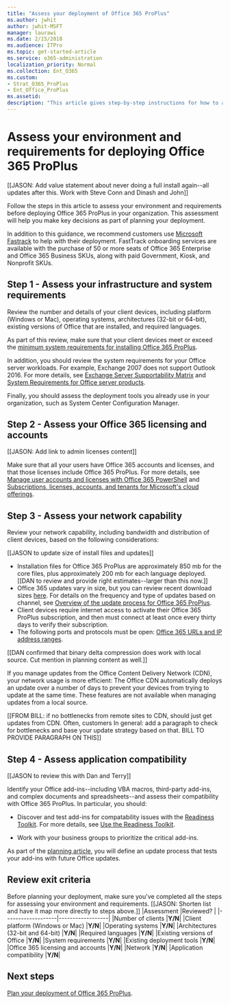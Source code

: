 ```yaml
---
title: "Assess your deployment of Office 365 ProPlus"
ms.author: jwhit
author: jwhit-MSFT
manager: laurawi
ms.date: 2/15/2018
ms.audience: ITPro
ms.topic: get-started-article
ms.service: o365-administration
localization_priority: Normal
ms.collection: Ent_O365
ms.custom:
- Strat_O365_ProPlus
- Ent_Office_ProPlus
ms.assetid:
description: "This article gives step-by-step instructions for how to assess your enivorment and requirements before deploying Office 365 ProPlus. The article is intended for administrators in enterprise environments working with hundreds or thousands of computers."
---
```


# Assess your environment and requirements for deploying Office 365 ProPlus

[[JASON: Add value statement about never doing a full install again--all updates after this. Work with Steve Conn and Dinash and John]]

Follow the steps in this article to assess your environment and requirements before deploying Office 365 ProPlus in your organization. This assessment will help you make key decisions as part of planning your deployment.

In addition to this guidance, we recommend customers use [Microsoft Fastrack](https://fasttrack.microsoft.com/office) to help with their deployment. FastTrack onboarding services are available with the purchase of 50 or more seats of Office 365 Enterprise and Office 365 Business SKUs, along with paid Government, Kiosk, and Nonprofit SKUs.

## Step 1 - Assess your infrastructure and system requirements

Review the number and details of your client devices, including platform (Windows or Mac), operating systems, architectures (32-bit or 64-bit), existing versions of Office that are installed, and required languages. 

As part of this review, make sure that your client devices meet or exceed the [minimum system requirements for installing Office 365 ProPlus](https://products.office.com/en-us/office-system-requirements#Office2016-suites-section).

In addition, you should review the system requirements for your Office server workloads. For example, Exchange 2007 does not support Outlook 2016. For more details, see [Exchange Server Supportability Matrix](https://technet.microsoft.com/library/ff728623(v=exchg.150).aspx) and [System Requirements for Office server products](https://products.office.com/en-US/office-system-requirements).

Finally, you should assess the deployment tools you already use in your organization, such as System Center Configuration Manager.


## Step 2 - Assess your Office 365 licensing and accounts

[[JASON: Add link to admin licenses content]]

Make sure that all your users have Office 365 accounts and licenses, and that those licenses include Office 365 ProPlus. For more details, see [Manage user accounts and licenses with Office 365 PowerShell](https://docs.microsoft.com/en-us/office365/enterprise/powershell/manage-user-accounts-and-licenses-with-office-365-powershell) and [Subscriptions, licenses, accounts, and tenants for Microsoft's cloud offerings](https://docs.microsoft.com/en-us/office365/enterprise/subscriptions-licenses-accounts-and-tenants-for-microsoft-cloud-offerings). 

## Step 3 - Assess your network capability

Review your network capability, including bandwidth and distribution of client devices, based on the following considerations:


[[JASON to update size of install files and updates]]

- Installation files for Office 365 ProPlus are approximately 850 mb for the core files, plus approximately 200 mb for each language deployed. [[DAN to review and provide right estimates--larger than this now.]]
- Office 365 updates vary in size, but you can review recent download sizes [here](https://support.office.com/en-us/article/Download-sizes-approximate-for-channel-updates-to-Office-365-ProPlus-190f41e4-064d-486b-9c95-db08f973687c). For details on the frequency and type of updates based on channel, see [Overview of the update process for Office 365 ProPlus](overview-of-the-update-process-for-office-365-proplus.md).  
- Client devices require internet access to activate their Office 365 ProPlus subscription, and then must connect at least once every thirty days to verify their subscription. 
- The following ports and protocols must be open: [Office 365 URLs and IP address ranges](https://support.office.com/en-us/article/Office-365-URLs-and-IP-address-ranges-8548a211-3fe7-47cb-abb1-355ea5aa88a2?ui=en-US&rs=en-US&ad=US).

[[DAN confirmed that binary delta compression does work with local source. Cut mention in planning content as well.]]

If you manage updates from the Office Content Delivery Network (CDN), your network usage is more efficient: The Office CDN automatically deploys an update over a number of days to prevent your devices from trying to update at the same time. These features are not available when managing updates from a local source.

[[FROM BILL: if no bottlenecks from remote sites to CDN, should just get updates from CDN. Often, customers  In general: add a paragraph to check for bottlenecks and base your update strategy based on that. BILL TO PROVIDE PARAGRAPH ON THIS]]

## Step 4 - Assess application compatibility

[[JASON to review this with Dan and Terry]]

Identify your Office add-ins--including VBA macros, third-party add-ins, and complex documents and spreadsheets--and assess their compatibility with Office 365 ProPlus. In particular, you should:

- Discover and test add-ins for compatability issues with the [Readiness Toolkit](https://go.microsoft.com/fwlink/p/?linkid=859119). For more details, see [Use the Readiness Toolkit](use-the-readiness-toolkit-to-assess-application-compatibility-for-office-365-pro.md).

- Work with your business groups to prioritize the critical add-ins.
 
As part of the [planning article](plan-deploy-office-365-proplus-with-Configuration-Manager.md), you will define an update process that tests your add-ins with future Office updates.  

## Review exit criteria 

Before planning your deployment, make sure you've completed all the steps for assessing your environment and requirements.
[[JASON: Shorten list and have it map more directly to steps above.]]
|Assessment         |Reviewed?            |
|-------------------|------------------|
|Number of clients                                |**Y/N**|
|Client platform (Windows or Mac)                 |**Y/N**|
|Operating systems                                |**Y/N**|
|Architectures (32-bit and 64-bit)                |**Y/N**|
|Required languages                               |**Y/N**|
|Existing versions of Office                      |**Y/N**|
|System requirements                              |**Y/N**|
|Existing deployment tools                      |**Y/N**|
|Office 365 licensing and accounts                |**Y/N**|
|Network                                          |**Y/N**|
|Application compatibility                        |**Y/N**|


## Next steps

[Plan your deployment of Office 365 ProPlus](plan-office-365-proplus.md).


